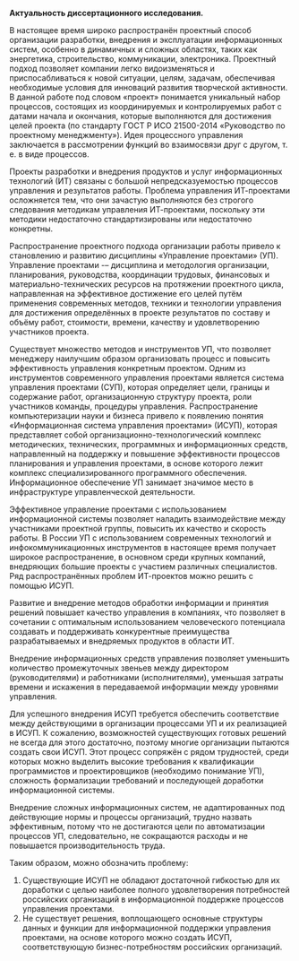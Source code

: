**Актуальность диссертационного исследования.**

В настоящее время широко распространён проектный способ организации разработки, внедрения и эксплуатации информационных систем, особенно в динамичных и сложных областях, таких как энергетика, строительство, коммуникации, электроника.
Проектный подход позволяет компании легко видоизменяться и приспосабливаться к новой ситуации, целям, задачам, обеспечивая необходимые условия для инноваций развития творческой активности.
В данной работе под словом «проект» понимается уникальный набор процессов, состоящих из координируемых и контролируемых работ с датами начала и окончания, которые выполняются для достижения целей проекта (по стандарту ГОСТ Р ИСО 21500-2014 «Руководство по проектному менеджменту»). Идея процессного управления заключается в рассмотрении функций во взаимосвязи друг с другом, т. е. в виде процессов.

Проекты разработки и внедрения продуктов и услуг информационных технологий (ИТ) связаны с большой непредсказуемостью процессов управления и результатов работы.
Проблема управления ИТ-проектами осложняется тем, что они зачастую выполняются без строгого следования методикам управления ИТ-проектами, поскольку эти методики недостаточно стандартизированы или недостаточно конкретны.

Распространение проектного подхода организации работы привело к становлению и развитию дисциплины «Управление проектами» (УП). Управление проектами -– дисциплина и методология организации, планирования, руководства, координации трудовых, финансовых и материально-технических ресурсов на протяжении проектного цикла, направленная на эффективное достижение его целей путём применения современных методов, техники и технологии управления для достижения определённых в проекте результатов по составу и объёму работ, стоимости, времени, качеству и удовлетворению участников проекта.

Существует множество методов и инструментов УП, что позволяет менеджеру наилучшим образом организовать процесс и повысить эффективность управления конкретным проектом.
Одним из инструментов современного управления проектами является система управления проектами (СУП), которая определяет цели, границы и содержание работ, организационную структуру проекта, роли участников команды, процедуры управления.
Распространение компьютеризации науки и бизнеса привело к появлению понятия «Информационная система управления проектами» (ИСУП), которая представляет собой организационно-технологический комплекс методических, технических, программных и информационных средств, направленный на поддержку и повышение эффективности процессов планирования и управления проектами, в основе которого лежит комплекс специализированного программного обеспечения.
Информационное обеспечение УП занимает значимое место в инфраструктуре управленческой деятельности.

Эффективное управление проектами с использованием информационной системы позволяет наладить взаимодействие между участниками проектной группы, повысить их качество и скорость работы.
В России УП с использованием современных технологий и инфокоммуникационных инструментов в настоящее время получает широкое распространение, в основном среди крупных компаний, внедряющих большие проекты с участием различных специалистов.
Ряд распространённых проблем ИТ-проектов можно решить с помощью ИСУП.

Развитие и внедрение методов обработки информации и принятия решений повышает качество управления в компаниях, что позволяет в сочетании с оптимальным использованием человеческого потенциала создавать и поддерживать конкурентные преимущества разрабатываемых и внедряемых продуктов в области ИТ.

Внедрение информационных средств управления позволяет уменьшить количество промежуточных звеньев между директором (руководителями) и работниками (исполнителями), уменьшая затраты времени и искажения в передаваемой информации между уровнями управления.

Для успешного внедрения ИСУП требуется обеспечить соответствие между действующими в организации процессами УП и их реализацией в ИСУП. К сожалению, возможностей существующих готовых решений не всегда для этого достаточно, поэтому многие организации пытаются создать свои ИСУП. Этот процесс сопряжён с рядом трудностей, среди которых можно выделить высокие требования к квалификации программистов и проектировщиков (необходимо понимание УП), сложность формализации требований и последующей доработки информационной системы.

Внедрение сложных информационных систем, не адаптированных под действующие нормы и процессы организаций, трудно назвать эффективным, потому что не достигаются цели по автоматизации процессов УП, следовательно, не сокращаются расходы и не повышается производительность труда.

Таким образом, можно обозначить проблему:

1. Существующие ИСУП не обладают достаточной гибкостью для их доработки с целью наиболее полного удовлетворения потребностей российских организаций в информационной поддержке процессов управления проектами.
2. Не существует решения, воплощающего основные структуры данных и функции для информационной поддержки управления проектами, на основе которого можно создать ИСУП, соответствующую бизнес-потребностям российских организаций.
